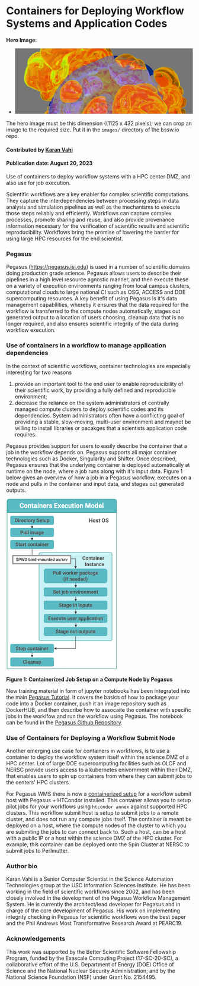 # Containers for Deploying Workflow Systems and Application Codes

**Hero Image:**

 - <img src='../../images/Blog_081318_SoftVer.png' />
 
The hero image must be this dimension ((1125 x 432 pixels); we can crop an image to the required size.  Put it in the `images/` directory of the bssw.io repo.

#### Contributed by [Karan Vahi](https://github.com/vahi "Karan Vahi GitHub Profile")

#### Publication date: August 20, 2023

Use of containers to deploy workflow systems with a HPC center DMZ, and also use for job execution.

Scientific workflows are a key enabler for complex scientific computations. They capture the interdependencies between processing steps in data analysis and simulation pipelines as well as the mechanisms to execute those steps reliably and efficiently. Workflows can capture complex processes, promote sharing and reuse, and also provide provenance information necessary for the verification of scientific results and scientific reproducibility. Workflows bring the promise of lowering the barrier for using large HPC resources for the end scientist.


### Pegasus
Pegasus (https://pegasus.isi.edu) is used in a number of scientific domains doing production grade science. Pegasus allows users to describe their pipelines in a high level resource agnostic manner, and then execute these on a variety of execution environments ranging from local campus clusters, computational clouds to large national CI such as OSG, ACCESS and DOE supercomputing resources. A key benefit of using Pegasus is it's data management capabilities, whereby it ensures that the data required for the workflow is transferred to the compute nodes automatically, stages out generated output to a location of users choosing, cleanup data that is no longer required, and also ensures scientific integrity of the data during workflow execution. 

### Use of containers in a workflow to manage application dependencies
In the context of scientific workflows, container technologies are especially interesting for two reasons
1. provide an important tool to the end user to enable reproduicibility of their scientific work, by  providing a fully defined and reproducible environment; 
2. decrease the reliance on the system administrators of centrally managed compute clusters to deploy scientific codes and its dependencies. System administrators often have a conflicting goal of providing a stable, slow-moving, multi-user environment and maynot be willing to install libraries or pacakges that a scientists application code requires.

Pegasus provides support for users to easily describe the container that a job in the workflow depends on. Pegasus supports all major container technologies such as Docker, Singularity and Shifter. Once described, Pegasus ensures that the underlying container is deployed automatically at runtime on the node, where a job runs along with it's input data. Figure 1 below gives an overview of how a job in a Pegasus workflow, executes on a node and pulls in the container and input data, and stages out generated outputs.

<img src='../../images/2023-08-pegasus-container-execution-model.png'/>

**Figure 1: Containerized Job Setup on a Compute Node by Pegasus**

New training material in form of jupyter notebooks has been integrated into the main [Pegasus Tutorial](https://pegasus.isi.edu/documentation/user-guide/tutorial.html). It covers the basics of how to package your code into a Docker container, push it an image repository such as DockerHUB, and then describe how to assocaite the container with specific jobs in the worklfow and run the workflow using Pegasus. The notebook can be found in the [Pegasus Github Repository](https://github.com/pegasus-isi/pegasus/tree/master/tutorial/docker/notebooks). 

### Use of Containers for Deploying a Workflow Submit Node
Another emerging use case for containers in workflows, is to use a container to deploy the workflow system itself within the science DMZ of a HPC center. Lot of large DOE supercomputing facilities such as OLCF and NERSC provide users access to a kubernetes enivornment within their DMZ, that enables users to spin up containers from where they can submit jobs to the centers' HPC clusters.

For Pegasus WMS there is now a [containerized setup](https://github.com/vahi/pegasus-annex/tree/main) for a workflow submit host with Pegasus + HTCondor installed. This container allows you to setup pilot jobs for your workflows using `htcondor annex` against supported HPC clusters. This workflow submit host is setup to submit jobs to a remote cluster, and does not run any compute jobs itself. The container is meant be deployed on a host, where the compute nodes of the cluster to which you are submiting the jobs to can connect back to. Such a host, can be a host with a public IP or a host within the science DMZ of the HPC cluster. For example, this container can be deployed onto the Spin Cluster at NERSC to submit jobs to Perlmutter.


### Author bio

Karan Vahi is a Senior Computer Scientist in the Science Automation Technologies group at the USC Information Sciences Institute. He has been working in the field of scientific workflows since 2002, and has been closely involved in the development of the Pegasus Workflow Management System. He is currently the architect/lead developer for Pegasus and in charge of the core development of Pegasus. His work on implementing integrity checking in Pegasus for scientific workflows won the best paper and the Phil Andrews Most Transformative Research Award at PEARC19.

### Acknowledgements

This work was supported by the Better Scientific Software Fellowship Program, funded by the Exascale Computing Project (17-SC-20-SC), a collaborative effort of the U.S. Department of Energy (DOE) Office of
Science and the National Nuclear Security Administration; and by the National Science Foundation (NSF) under Grant No. 2154495.


<!---
Publish: No
Categories: reliability
Topics: testing
Tags: bssw-blog-article
Level: 2
Prerequisites: default
Aggregate: none
--->
